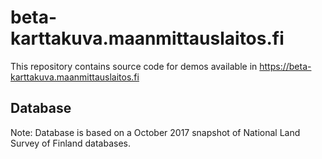 # beta-karttakuva.maanmittauslaitos.fi

This repository contains source code for demos available in https://beta-karttakuva.maanmittauslaitos.fi

## Database ##

Note: Database is based on a October 2017 snapshot of National Land Survey of Finland databases.
